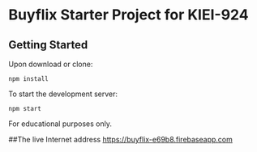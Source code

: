 # Buyflix Starter Project for KIEI-924

## Getting Started

Upon download or clone:

```
npm install
```

To start the development server:

```
npm start
```

For educational purposes only.

##The live Internet address
https://buyflix-e69b8.firebaseapp.com
